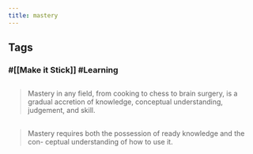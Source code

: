 ```yaml
---
title: mastery
---
```


## Tags
### #[[Make it Stick]] #Learning
## 
> Mastery in any field, from cooking to chess to brain surgery, is a gradual accretion of knowledge, conceptual understanding, judgement, and skill.
## 
> Mastery requires both the possession of ready knowledge and the con- ceptual understanding of how to use it.
##
